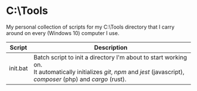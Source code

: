 # C:\Tools
My personal collection of scripts for my C:\Tools directory that I carry around on every (Windows 10) computer I use.

| Script   | Description |
|---       |---          |
| init.bat | Batch script to init a directory I'm about to start working on.<br>It automatically initializes *git*, *npm* and *jest* (javascript), *composer* (php) and *cargo* (rust).|
